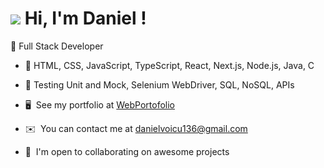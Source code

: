 ![](https://user-images.githubusercontent.com/18350557/176309783-0785949b-9127-417c-8b55-ab5a4333674e.gif) Hi, I'm Daniel !
====================================================================================================================================

📌 Full Stack Developer 
* 📂 HTML, CSS, JavaScript, TypeScript, React, Next.js, Node.js, Java, C 
* 📂 Testing Unit and Mock, Selenium WebDriver, SQL, NoSQL, APIs 

* 🖥️  See my portfolio at [WebPortofolio](http://daniel.daeva.ro)
* ✉️  You can contact me at [danielvoicu136@gmail.com](mailto:danielvoicu136@gmail.com)
* 🤝  I'm open to collaborating on awesome projects

